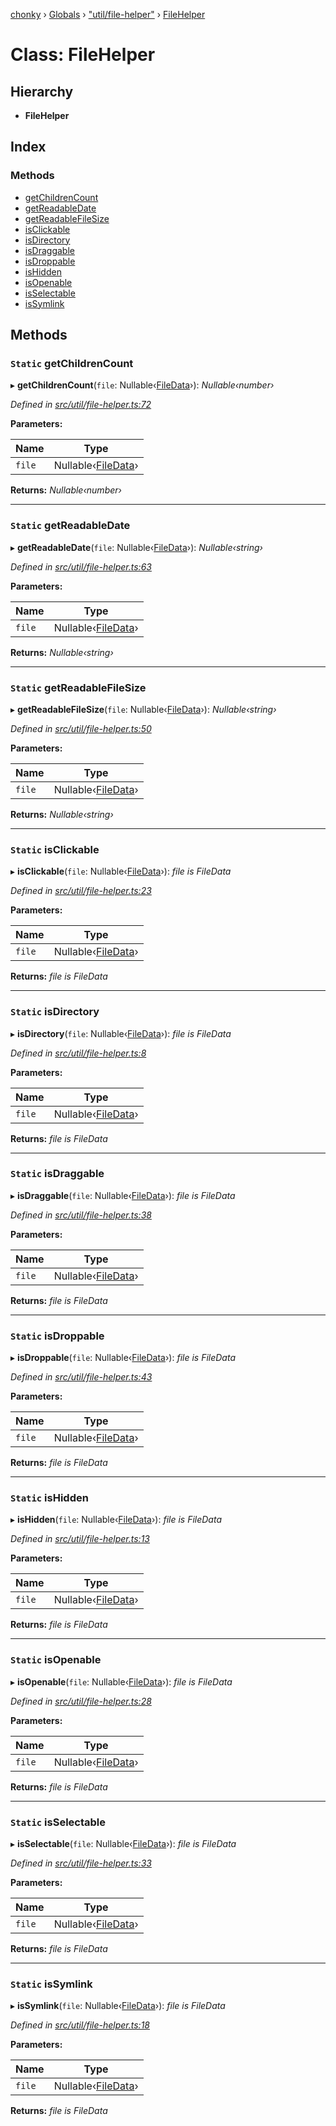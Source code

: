 [chonky](../README.md) › [Globals](../globals.md) › ["util/file-helper"](../modules/_util_file_helper_.md) › [FileHelper](_util_file_helper_.filehelper.md)

# Class: FileHelper

## Hierarchy

* **FileHelper**

## Index

### Methods

* [getChildrenCount](_util_file_helper_.filehelper.md#static-getchildrencount)
* [getReadableDate](_util_file_helper_.filehelper.md#static-getreadabledate)
* [getReadableFileSize](_util_file_helper_.filehelper.md#static-getreadablefilesize)
* [isClickable](_util_file_helper_.filehelper.md#static-isclickable)
* [isDirectory](_util_file_helper_.filehelper.md#static-isdirectory)
* [isDraggable](_util_file_helper_.filehelper.md#static-isdraggable)
* [isDroppable](_util_file_helper_.filehelper.md#static-isdroppable)
* [isHidden](_util_file_helper_.filehelper.md#static-ishidden)
* [isOpenable](_util_file_helper_.filehelper.md#static-isopenable)
* [isSelectable](_util_file_helper_.filehelper.md#static-isselectable)
* [isSymlink](_util_file_helper_.filehelper.md#static-issymlink)

## Methods

### `Static` getChildrenCount

▸ **getChildrenCount**(`file`: Nullable‹[FileData](../interfaces/_types_files_types_.filedata.md)›): *Nullable‹number›*

*Defined in [src/util/file-helper.ts:72](https://github.com/TimboKZ/Chonky/blob/01ce777/src/util/file-helper.ts#L72)*

**Parameters:**

Name | Type |
------ | ------ |
`file` | Nullable‹[FileData](../interfaces/_types_files_types_.filedata.md)› |

**Returns:** *Nullable‹number›*

___

### `Static` getReadableDate

▸ **getReadableDate**(`file`: Nullable‹[FileData](../interfaces/_types_files_types_.filedata.md)›): *Nullable‹string›*

*Defined in [src/util/file-helper.ts:63](https://github.com/TimboKZ/Chonky/blob/01ce777/src/util/file-helper.ts#L63)*

**Parameters:**

Name | Type |
------ | ------ |
`file` | Nullable‹[FileData](../interfaces/_types_files_types_.filedata.md)› |

**Returns:** *Nullable‹string›*

___

### `Static` getReadableFileSize

▸ **getReadableFileSize**(`file`: Nullable‹[FileData](../interfaces/_types_files_types_.filedata.md)›): *Nullable‹string›*

*Defined in [src/util/file-helper.ts:50](https://github.com/TimboKZ/Chonky/blob/01ce777/src/util/file-helper.ts#L50)*

**Parameters:**

Name | Type |
------ | ------ |
`file` | Nullable‹[FileData](../interfaces/_types_files_types_.filedata.md)› |

**Returns:** *Nullable‹string›*

___

### `Static` isClickable

▸ **isClickable**(`file`: Nullable‹[FileData](../interfaces/_types_files_types_.filedata.md)›): *file is FileData*

*Defined in [src/util/file-helper.ts:23](https://github.com/TimboKZ/Chonky/blob/01ce777/src/util/file-helper.ts#L23)*

**Parameters:**

Name | Type |
------ | ------ |
`file` | Nullable‹[FileData](../interfaces/_types_files_types_.filedata.md)› |

**Returns:** *file is FileData*

___

### `Static` isDirectory

▸ **isDirectory**(`file`: Nullable‹[FileData](../interfaces/_types_files_types_.filedata.md)›): *file is FileData*

*Defined in [src/util/file-helper.ts:8](https://github.com/TimboKZ/Chonky/blob/01ce777/src/util/file-helper.ts#L8)*

**Parameters:**

Name | Type |
------ | ------ |
`file` | Nullable‹[FileData](../interfaces/_types_files_types_.filedata.md)› |

**Returns:** *file is FileData*

___

### `Static` isDraggable

▸ **isDraggable**(`file`: Nullable‹[FileData](../interfaces/_types_files_types_.filedata.md)›): *file is FileData*

*Defined in [src/util/file-helper.ts:38](https://github.com/TimboKZ/Chonky/blob/01ce777/src/util/file-helper.ts#L38)*

**Parameters:**

Name | Type |
------ | ------ |
`file` | Nullable‹[FileData](../interfaces/_types_files_types_.filedata.md)› |

**Returns:** *file is FileData*

___

### `Static` isDroppable

▸ **isDroppable**(`file`: Nullable‹[FileData](../interfaces/_types_files_types_.filedata.md)›): *file is FileData*

*Defined in [src/util/file-helper.ts:43](https://github.com/TimboKZ/Chonky/blob/01ce777/src/util/file-helper.ts#L43)*

**Parameters:**

Name | Type |
------ | ------ |
`file` | Nullable‹[FileData](../interfaces/_types_files_types_.filedata.md)› |

**Returns:** *file is FileData*

___

### `Static` isHidden

▸ **isHidden**(`file`: Nullable‹[FileData](../interfaces/_types_files_types_.filedata.md)›): *file is FileData*

*Defined in [src/util/file-helper.ts:13](https://github.com/TimboKZ/Chonky/blob/01ce777/src/util/file-helper.ts#L13)*

**Parameters:**

Name | Type |
------ | ------ |
`file` | Nullable‹[FileData](../interfaces/_types_files_types_.filedata.md)› |

**Returns:** *file is FileData*

___

### `Static` isOpenable

▸ **isOpenable**(`file`: Nullable‹[FileData](../interfaces/_types_files_types_.filedata.md)›): *file is FileData*

*Defined in [src/util/file-helper.ts:28](https://github.com/TimboKZ/Chonky/blob/01ce777/src/util/file-helper.ts#L28)*

**Parameters:**

Name | Type |
------ | ------ |
`file` | Nullable‹[FileData](../interfaces/_types_files_types_.filedata.md)› |

**Returns:** *file is FileData*

___

### `Static` isSelectable

▸ **isSelectable**(`file`: Nullable‹[FileData](../interfaces/_types_files_types_.filedata.md)›): *file is FileData*

*Defined in [src/util/file-helper.ts:33](https://github.com/TimboKZ/Chonky/blob/01ce777/src/util/file-helper.ts#L33)*

**Parameters:**

Name | Type |
------ | ------ |
`file` | Nullable‹[FileData](../interfaces/_types_files_types_.filedata.md)› |

**Returns:** *file is FileData*

___

### `Static` isSymlink

▸ **isSymlink**(`file`: Nullable‹[FileData](../interfaces/_types_files_types_.filedata.md)›): *file is FileData*

*Defined in [src/util/file-helper.ts:18](https://github.com/TimboKZ/Chonky/blob/01ce777/src/util/file-helper.ts#L18)*

**Parameters:**

Name | Type |
------ | ------ |
`file` | Nullable‹[FileData](../interfaces/_types_files_types_.filedata.md)› |

**Returns:** *file is FileData*
